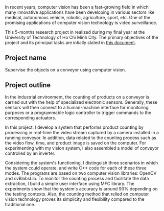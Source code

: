 In recent years, computer vision has been a fast-growing field in which many innovative applications have been developing in various sectors like medical, autonomous vehicle, robotic, agriculture, sport, etc. One of the promising applications of computer vision technology is video surveillance.

This 5-months research project in realized during my final year at the University of Technology of Ho Chi Minh City. The primary objectives of the project and its principal tasks are intially stated in [this document](/Project-Objectives-and-Principal-Tasks.md).  


## Project name
Supervise the objects on a conveyor using computer vision.

## Project outline
In the industrial environment, the counting of products on a conveyor is carried out with the help of specialized electronic sensors. Generally, these sensors will then connect to a human-machine interface for monitoring purposes or a programmable logic controller to trigger commands to the corresponding actuators. 

In this project, I develop a system that performs product counting by processing in real-time the video stream captured by a camera installed in a running conveyor. In addition, data related to the counting process such as the video flow, time, and product image is saved on the computer. For experimenting with my vision system, I also assembled a model of conveyor controlled by an inverter. 

Considering the system's functioning, I distinguish three scenarios in which the system could operate, and write C++ code for each of these three modes. The programs are based on two computer vision libraries: OpenCV and cvBlobsLib. To monitor the counting process and facilitate the data extraction, I build a simple user interface using MFC library. The experiments show that the system's accuracy is around 90% depending on the testing contexts. Also, the counting method that relied on computer vision technology proves its simplicity and flexibility compared to the traditional one.